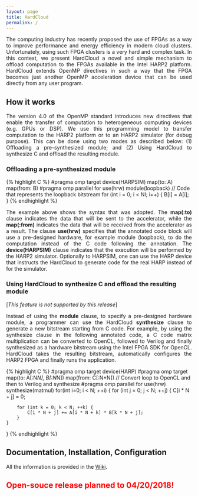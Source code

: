 ```yaml
---
layout: page
title: HardCloud
permalink: /
---
```


<p align="justify">
The computing industry has recently proposed the use of  FPGAs as a way to improve performance and energy efficiency in modern cloud clusters. Unfortunately, using such FPGA clusters  is a very hard and complex task. In this context, we present HardCloud a novel and simple mechanism to offload computation to  the FPGAs available in the  Intel HARP2 platform. HardCloud extends OpenMP directives in such a way that the FPGA becomes just another OpenMP acceleration device that can be used directly from any user program.
</p>

## How it works

<p align="justify">
The version 4.0 of the  OpenMP standard introduces new directives that
enable the transfer of  computation to heterogeneous computing devices
(e.g.  GPUs  or  DSP).  We  use this  programming  model  to  transfer
computation to the HARP2 platform or to an HARP2 simulator (for debug purpose).
This can be done using two modes as described below: (1) Offloading a pre-synthesized
module; and (2) Using HardCloud to synthesize C and offload the resulting module.
</p>

### Offloading a pre-synthesized module

{% highlight C %}
#pragma omp target device(HARPSIM) map(to: A) map(from: B)
#pragma omp parallel for use(hrw) module(loopback)
// Code that represents the loopback bitstream
for (int i = 0; i < NI; i++) {
    B[i] = A[i];
}
{% endhighlight %}

<p align="justify">
The example above shows the syntax that was adopted. The <b>map(:to)</b> clause indicates
the data that will be sent to the accelerator, while the <b>map(:from)</b> indicates the data that will be received from the accelerator as a result. The clause <b>use(hrw)</b> specifies that the annotated code block will use a pre-designed hardware, for example module (loopback), to do the computation instead of the C code following the annotation. The <b>device(HARPSIM)</b> clause indicates that the execution will be performed by the HARP2 simulator.
Optionally to HARPSIM, one can use the HARP device that instructs the
HardCloud to generate code for the real HARP instead of for the simulator.
</p>

### Using HardCloud to synthesize C and offload the resulting module

<p align="justify">
[<i>This feature is not supported by this release</i>]
</p>

<p align="justify">
Instead of using the <b>module</b> clause, to specify a pre-designed hardware module, a programmer can  use the HardCloud <b>synthesize</b> clause to generate a new bitstream starting from C code. For example, by using the synthesize clause in the following annotated code,  a C code  matrix multiplication  can be converted to OpenCL, followed to Verilog and finally synthesized as a hardware bitstream using the  Intel FPGA SDK for OpenCL. HardCloud takes the resulting bitstream, automatically  configures the HARP2 FPGA and finally runs the application.
</p>

{% highlight C %}
#pragma omp target device(HARP)
#pragma omp target map(to: A[:N*N], B[:N*N]) map(from: C[:N*N])
// Convert loop to OpenCL and then to  Verilog and synthesize
#pragma omp parallel for use(hrw) synthesize(matmul)
for(int i=0; i < N; ++i) {
    for (int j = 0; j < N; ++j) {
        C[i * N + j] = 0;
        
        for (int k = 0; k < N; ++k) {
            C[i * N + j] += A[i * N + k] * B[k * N + j];
        }
    }
}
{% endhighlight %}

## Documentation, Installation, Configuration

<p align="justify">
All the information is provided in the <a href="https://github.com/omphardcloud/hardcloud/wiki">Wiki</a>.
</p>

<h2><font color="red">Open-souce release planned to 04/20/2018!</font></h2>
